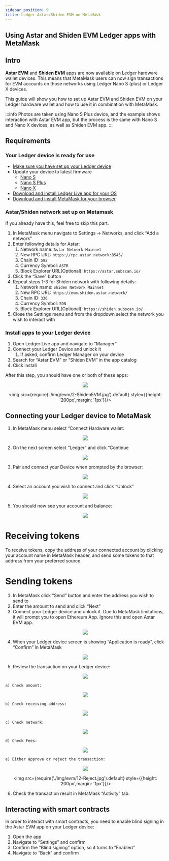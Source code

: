 ```yaml
---
sidebar_position: 9
title: Ledger Astar/Shiden EVM on MetaMask
---
```


## Using Astar and Shiden EVM Ledger apps with MetaMask

## Intro

**Astar EVM** and **Shiden EVM** apps are now available on Ledger hardware wallet devices. This means that MetaMask users can now sign transactions for EVM accounts on those networks using Ledger Nano S (plus) or Ledger X devices.

This guide will show you how to set up Astar EVM and Shiden EVM on your Ledger hardware wallet and how to use it in combination with MetaMask.

:::info
Photos are taken using Nano S Plus device, and the example shows interaction with Astar EVM app, but the process is the same with Nano S and Nano X devices, as well as Shiden EVM app.
:::

## Requirements

### Your Ledger device is ready for use

- [Make sure you have set up your Ledger device](https://support.ledger.com/hc/en-us/articles/360000613793?docs=true)
- Update your device to latest firmware
  - [Nano S](https://support.ledger.com/hc/en-us/articles/360002731113?docs=true)
  - [Nano S Plus](https://support.ledger.com/hc/en-us/articles/4445777839901?docs=true)
  - [Nano X](https://support.ledger.com/hc/en-us/articles/360013349800?docs=true)
- [Download and install Ledger Live app for your OS](https://support.ledger.com/hc/en-us/articles/4404389606417-Download-and-install-Ledger-Live?docs=true)
- [Download and install MetaMask for your browser](https://metamask.io/download/)

### Astar/Shiden network set up on Metamask

If you already have this, feel free to skip this part.

1. In MetaMask menu navigate to Settings → Networks, and click “Add a network”
2. Enter following details for Astar:
   1. Network name: `Astar Network Mainnet`
   2. New RPC URL: `https://rpc.astar.network:8545/`
   3. Chain ID: `592`
   4. Currency Symbol: `ASTR`
   5. Block Explorer URL(Optional): `https://astar.subscan.io/`
3. Click the “Save” button
4. Repeat steps 1-3 for Shiden network with following details:
   1. Network name: `Shiden Network Mainnet`
   2. New RPC URL: `https://evm.shiden.astar.network/`
   3. Chain ID: `336`
   4. Currency Symbol: `SDN`
   5. Block Explorer URL(Optional): `https://shiden.subscan.io/`
5. Close the Settings menu and from the dropdown select the network you wish to interact with

### Install apps to your Ledger device

1. Open Ledger Live app and navigate to “Manager”
2. Connect your Ledger Device and unlock it
   1. If asked, confirm Ledger Manager on your device
3. Search for “Astar EVM” or “Shiden EVM” in the app catalog
4. Click install

After this step, you should have one or both of these apps:

<center>
<div style={{display: 'flex', justifyContent: 'center'}}>
<img src={require('./img/evm/1-AstarEVM.jpg').default} style={{height: '200px',margin: '1px'}}/>

<img src={require('./img/evm/2-ShidenEVM.jpg').default} style={{height: '200px',margin: '1px'}}/>

</div>
</center>

## Connecting your Ledger device to MetaMask

1. In MetaMask menu select “Connect Hardware wallet:

<center>
<img src={require('./img/evm/connect_hw_wallet.png').default} style={{height: "400px"}}/>
</center>

2. On the next screen select “Ledger” and click “Continue

<center>
<img src={require('./img/evm/select_ledger.png').default} style={{height: "400px"}}/>
</center>

3. Pair and connect your Device when prompted by the browser:

<center>
<img src={require('./img/evm/pair_hid.png').default} style={{height: "400px"}}/>
</center>

4. Select an account you wish to connect and click “Unlock”

<center>
<img src={require('./img/evm/select_acc.png').default} style={{height: "400px"}}/>
</center>

5. You should now see your account and balance:

<center>
<img src={require('./img/evm/acc_balance.png').default} style={{height: "400px"}}/>
</center>

# Receiving tokens

To receive tokens, copy the address of your connected account by clicking your account name in MetaMask header, and send some tokens to that address from your preferred source.

# Sending tokens

1. In MetaMask click “Send” button and enter the address you wish to send to
2. Enter the amount to send and click “Next”
3. Connect your Ledger device and unlock it. Due to MetaMask limitations, it will prompt you to open Ethereum App. Ignore this and open Astar EVM app.

<center>
<img src={require('./img/evm/confirm_tx.png').default} style={{height: "400px"}}/>
</center>

4. When your Ledger device screen is showing “Application is ready”, click “Confirm” in MetaMask

<center>
<img src={require('./img/evm/3-ApplicationIsReady.jpg').default} style={{height: '200px',margin: '1px'}}/>
</center>

5. Review the transaction on your Ledger device:

<center>
<img src={require('./img/evm/4-ReviewTransaction.jpg').default} style={{height: '200px',margin: '1px'}}/>
</center>

    a) Check amount:

<center>
<img src={require('./img/evm/5-AmountASTR1.jpg').default} style={{height: '200px',margin: '1px'}}/>
</center>

    b) Check receiving address:

<center>
<img src={require('./img/evm/6-Address.jpg').default} style={{height: '200px',margin: '1px'}}/>
</center>

    c) Check network:

<center>
<img src={require('./img/evm/7-Network_Astar.jpg').default} style={{height: '200px',margin: '1px'}}/>
</center>

    d) Check Fees:

<center>
<img src={require('./img/evm/9-MaxFees_ASTR.jpg').default} style={{height: '200px',margin: '1px'}}/>
</center>

    e) Either approve or reject the transaction:

<center>
<div style={{display: 'flex', justifyContent: 'center'}}>
<img src={require('./img/evm/11-AcceptAndSend.jpg').default} style={{height: '200px',margin: '1px'}}/>

<img src={require('./img/evm/12-Reject.jpg').default} style={{height: '200px',margin: '1px'}}/>

</div>
</center>

6. Check the transaction result in MetaMask “Activity” tab.

## Interacting with smart contracts

In order to interact with smart contracts, you need to enable blind signing in the Astar EVM app on your Ledger device:

1. Open the app
2. Navigate to “Settings” and confirm
3. Confirm the “Blind signing” option, so it turns to “Enabled”
4. Navigate to “Back” and confirm

